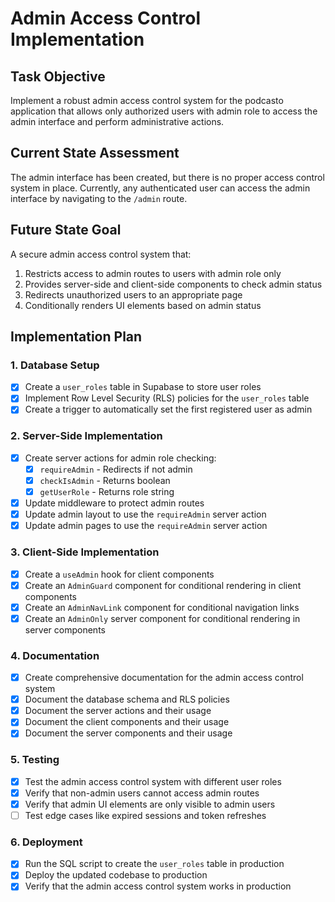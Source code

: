# Admin Access Control Implementation

## Task Objective
Implement a robust admin access control system for the podcasto application that allows only authorized users with admin role to access the admin interface and perform administrative actions.

## Current State Assessment
The admin interface has been created, but there is no proper access control system in place. Currently, any authenticated user can access the admin interface by navigating to the `/admin` route.

## Future State Goal
A secure admin access control system that:
1. Restricts access to admin routes to users with admin role only
2. Provides server-side and client-side components to check admin status
3. Redirects unauthorized users to an appropriate page
4. Conditionally renders UI elements based on admin status

## Implementation Plan

### 1. Database Setup
- [x] Create a `user_roles` table in Supabase to store user roles
- [x] Implement Row Level Security (RLS) policies for the `user_roles` table
- [x] Create a trigger to automatically set the first registered user as admin

### 2. Server-Side Implementation
- [x] Create server actions for admin role checking:
  - [x] `requireAdmin` - Redirects if not admin
  - [x] `checkIsAdmin` - Returns boolean
  - [x] `getUserRole` - Returns role string
- [x] Update middleware to protect admin routes
- [x] Update admin layout to use the `requireAdmin` server action
- [x] Update admin pages to use the `requireAdmin` server action

### 3. Client-Side Implementation
- [x] Create a `useAdmin` hook for client components
- [x] Create an `AdminGuard` component for conditional rendering in client components
- [x] Create an `AdminNavLink` component for conditional navigation links
- [x] Create an `AdminOnly` server component for conditional rendering in server components

### 4. Documentation
- [x] Create comprehensive documentation for the admin access control system
- [x] Document the database schema and RLS policies
- [x] Document the server actions and their usage
- [x] Document the client components and their usage
- [x] Document the server components and their usage

### 5. Testing
- [x] Test the admin access control system with different user roles
- [x] Verify that non-admin users cannot access admin routes
- [x] Verify that admin UI elements are only visible to admin users
- [ ] Test edge cases like expired sessions and token refreshes

### 6. Deployment
- [x] Run the SQL script to create the `user_roles` table in production
- [x] Deploy the updated codebase to production
- [x] Verify that the admin access control system works in production 